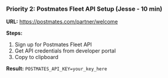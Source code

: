 ### **Priority 2: Postmates Fleet API Setup** (Jesse - 10 min)

**URL:** <https://postmates.com/partner/welcome>

**Steps:**

1. Sign up for Postmates Fleet API
2. Get API credentials from developer portal
3. Copy to clipboard

**Result:** `POSTMATES_API_KEY=your_key_here`
